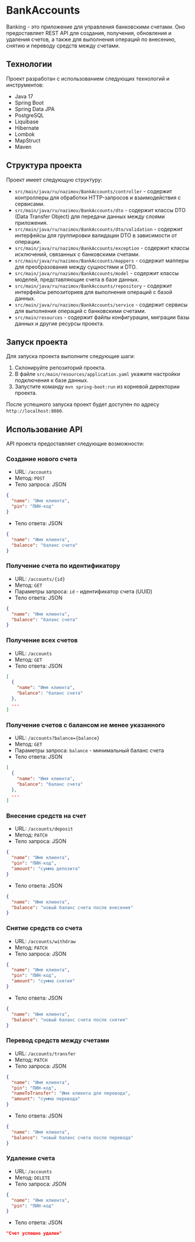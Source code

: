 # BankAccounts

Banking - это приложение для управления банковскими счетами. Оно предоставляет REST API для создания, получения, обновления и удаления счетов, а также для выполнения операций по внесению, снятию и переводу средств между счетами.

## Технологии

Проект разработан с использованием следующих технологий и инструментов:

- Java 17
- Spring Boot
- Spring Data JPA
- PostgreSQL
- Liquibase
- Hibernate
- Lombok
- MapStruct
- Maven

## Структура проекта

Проект имеет следующую структуру:

- `src/main/java/ru/nazimov/BankAccounts/controller` - содержит контроллеры для обработки HTTP-запросов и взаимодействия с сервисами.
- `src/main/java/ru/nazimov/BankAccounts/dto` - содержит классы DTO (Data Transfer Object) для передачи данных между слоями приложения.
- `src/main/java/ru/nazimov/BankAccounts/dto/validation` - содержит интерфейсы для группировки валидации DTO в зависимости от операции.
- `src/main/java/ru/nazimov/BankAccounts/exception` - содержит классы исключений, связанных с банковскими счетами.
- `src/main/java/ru/nazimov/BankAccounts/mappers` - содержит мапперы для преобразования между сущностями и DTO.
- `src/main/java/ru/nazimov/BankAccounts/model` - содержит классы моделей, представляющие счета в базе данных.
- `src/main/java/ru/nazimov/BankAccounts/repository` - содержит интерфейсы репозиториев для выполнения операций с базой данных.
- `src/main/java/ru/nazimov/BankAccounts/service` - содержит сервисы для выполнения операций с банковскими счетами.
- `src/main/resources` - содержит файлы конфигурации, миграции базы данных и другие ресурсы проекта.

## Запуск проекта

Для запуска проекта выполните следующие шаги:

1. Склонируйте репозиторий проекта.
2. В файле `src/main/resources/application.yaml` укажите настройки подключения к базе данных.
3. Запустите команду `mvn spring-boot:run` из корневой директории проекта.

После успешного запуска проект будет доступен по адресу `http://localhost:8080`.

## Использование API

API проекта предоставляет следующие возможности:

### Создание нового счета

- URL: `/accounts`
- Метод: `POST`
- Тело запроса: JSON
```json
{
  "name": "Имя клиента",
  "pin": "ПИН-код"
}
```
- Тело ответа: JSON
```json
{
  "name": "Имя клиента",
  "balance": "баланс счета"
}
```

### Получение счета по идентификатору

- URL: `/accounts/{id}`
- Метод: `GET`
- Параметры запроса: `id` - идентификатор счета (UUID)
- Тело ответа: JSON
```json
{
  "name": "Имя клиента",
  "balance": "баланс счета"
}
```

### Получение всех счетов

- URL: `/accounts`
- Метод: `GET`
- Тело ответа: JSON
```json
[
  {
    "name": "Имя клиента",
    "balance": "баланс счета"
  },
  ...
]
```

### Получение счетов с балансом не менее указанного

- URL: `/accounts?balance={balance}`
- Метод: `GET`
- Параметры запроса: `balance` - минимальный баланс счета
- Тело ответа: JSON
```json
[
  {
    "name": "Имя клиента",
    "balance": "баланс счета"
  },
  ...
]
```

### Внесение средств на счет

- URL: `/accounts/deposit`
- Метод: `PATCH`
- Тело запроса: JSON
```json
{
  "name": "Имя клиента",
  "pin": "ПИН-код",
  "amount": "сумма депозита"
}
```
- Тело ответа: JSON
```json
{
  "name": "Имя клиента",
  "balance": "новый баланс счета после внесения"
}
```

### Снятие средств со счета

- URL: `/accounts/withdraw`
- Метод: `PATCH`
- Тело запроса: JSON
```json
{
  "name": "Имя клиента",
  "pin": "ПИН-код",
  "amount": "сумма снятия"
}
```
- Тело ответа: JSON
```json
{
  "name": "Имя клиента",
  "balance": "новый баланс счета после снятия"
}
```

### Перевод средств между счетами

- URL: `/accounts/transfer`
- Метод: `PATCH`
- Тело запроса: JSON
```json
{
  "name": "Имя клиента",
  "pin": "ПИН-код",
  "nameToTransfer": "Имя клиента для перевода",
  "amount": "сумма перевода"
}
```
- Тело ответа: JSON
```json
{
  "name": "Имя клиента",
  "balance": "новый баланс счета после перевода"
}
```

### Удаление счета

- URL: `/accounts`
- Метод: `DELETE`
- Тело запроса: JSON
```json
{
  "name": "Имя клиента",
  "pin": "ПИН-код"
}
```
- Тело ответа: JSON
```json
"Счет успешно удален"
```